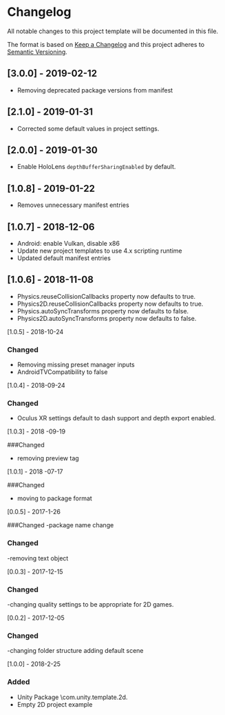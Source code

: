 # Changelog
All notable changes to this project template will be documented in this file.

The format is based on [Keep a Changelog](http://keepachangelog.com/en/1.0.0/)
and this project adheres to [Semantic Versioning](http://semver.org/spec/v2.0.0.html).

## [3.0.0] - 2019-02-12
- Removing deprecated package versions from manifest

## [2.1.0] - 2019-01-31
- Corrected some default values in project settings.

## [2.0.0] - 2019-01-30
- Enable HoloLens `depthBufferSharingEnabled` by default.

## [1.0.8] - 2019-01-22
- Removes unnecessary manifest entries

## [1.0.7] - 2018-12-06
- Android: enable Vulkan, disable x86
- Update new project templates to use 4.x scripting runtime
- Updated default manifest entries

## [1.0.6] - 2018-11-08
- Physics.reuseCollisionCallbacks property now defaults to true.
- Physics2D.reuseCollisionCallbacks property now defaults to true.
- Physics.autoSyncTransforms property now defaults to false.
- Physics2D.autoSyncTransforms property now defaults to false.

[1.0.5] - 2018-10-24

### Changed
- Removing missing preset manager inputs
- AndroidTVCompatibility to false

[1.0.4] - 2018-09-24

### Changed
- Oculus XR settings default to dash support and depth export enabled.

[1.0.3] - 2018 -09-19

###Changed
- removing preview tag

[1.0.1] - 2018 -07-17

###Changed
- moving to package format

[0.0.5] - 2017-1-26

###Changed 
-package name change


### Changed
-removing text object


[0.0.3] - 2017-12-15

### Changed
-changing quality settings to be appropriate for 2D games.


[0.0.2] - 2017-12-05

### Changed
-changing folder structure
adding default scene


[1.0.0] - 2018-2-25

### Added 
- Unity Package \com.unity.template.2d.
- Empty 2D project example 
